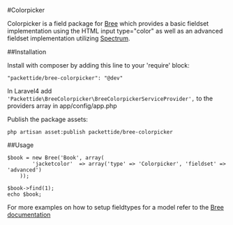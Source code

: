 #Colorpicker

Colorpicker is a field package for [Bree](https://github.com/packettide/bree) which provides a basic fieldset implementation using the HTML input type="color" as well as an advanced fieldset implementation utilizing [Spectrum](https://github.com/bgrins/spectrum).

##Installation

Install with composer by adding this line to your 'require' block:

    "packettide/bree-colorpicker": "@dev"

In Laravel4 add `'Packettide\BreeColorpicker\BreeColorpickerServiceProvider',` to the providers array in app/config/app.php

Publish the package assets:

	php artisan asset:publish packettide/bree-colorpicker

##Usage


    $book = new Bree('Book', array(
			'jacketcolor'  => array('type' => 'Colorpicker', 'fieldset' => 'advanced')
		));

	$book->find(1);
	echo $book;

For more examples on how to setup fieldtypes for a model refer to the [Bree documentation](https://github.com/packettide/bree/blob/master/readme.md)